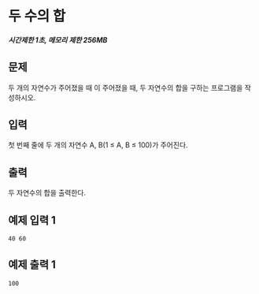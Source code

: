 # 두 수의 합

##### 시간제한 1초, 메모리 제한 256MB

## 문제

두 개의 자연수가 주어졌을 때 이 주어졌을 때, 두 자연수의 합을 구하는 프로그램을 작성하시오.



## 입력

첫 번째 줄에 두 개의 자연수 A, B(1 ≤ A, B ≤ 100)가 주어진다. 



## 출력

두 자연수의 합을 출력한다.



## 예제 입력 1

```
40 60
```



## 예제 출력 1

```
100
```



